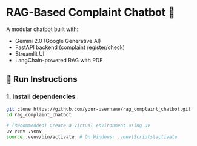 # RAG-Based Complaint Chatbot 🤖

A modular chatbot built with:
- Gemini 2.0 (Google Generative AI)
- FastAPI backend (complaint register/check)
- Streamlit UI
- LangChain-powered RAG with PDF

## 🚀 Run Instructions

### 1. Install dependencies
```bash
git clone https://github.com/your-username/rag_complaint_chatbot.git
cd rag_complaint_chatbot

# (Recommended) Create a virtual environment using uv
uv venv .venv
source .venv/bin/activate  # On Windows: .venv\Scripts\activate


